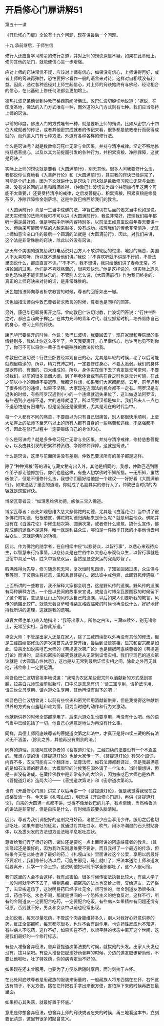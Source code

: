 # 开启修心门扉讲解51

第五十一课

《开启修心门扉》全论有十九个问题，现在讲最后一个问题。

十九 承前继后，于师生信

修行人还应当学习前辈的修行之道，并对上师的窍诀深信不疑。如果在此基础上，修习其他的法门，就能使信心进一步增强。

应对上师的窍诀深信不疑，应该对上师有信心，如果没有信心，上师讲得再好，或者上师的窍诀再殊胜，恐怕要把它看作一般的语言来对待，这样对自相续没有利益。因此，通过各种途径对上师生起信心，对上师的窍诀始终有与佛经、经论相合的信心，在此基础上修任何法都会更加增上。

德热扎波兄弟俩曾到仲敦巴格西前闻听佛法。敦巴仁波切殷切地说道：“据说，在印度圣地，佛法的入门方式唯有一种，而外道的入门方式则有七种。我们应当修持上师的窍诀。

以前的印度，佛法入门的方式唯有一种，就是要听上师的窍诀。比如从密宗八十四位大成就者的传记，或者其他密宗成就者的传记来看，很多都是依教奉行而获得成就的。而外道入门有七种方法，外道有各种各样的修行法。

什么是窍诀呢？就是数数修习死亡无常与业因果，并持守清净戒律。坚定不移地修持慈悲菩提心，以及以其为前提而引发的各种行为，并积累资粮、净除罪障，这就是窍诀。”

实际上上师的窍诀就是要看《大圆满前行》，别无其他。很多人问我要修什么法，我都说你认真地看《入菩萨行论》和《大圆满前行》，其实我的窍诀已经讲完了，可能是个好上师，因为下文就讲什么是窍诀？窍诀就是数数修习死亡无常与业因果，没有说轮回的过患和暇满难得，（仲敦巴仁波切认为四个共同加行里这两个可能不太重要，）还要受持清净的戒律，之后发菩提心、积累资粮，积累资粮是修曼茶罗，净除罪障修金刚萨埵。这是仲敦巴格西给我们的教言。

《大圆满前行》真是一生当中成佛的法，华智仁波切在后面的偈文当中也如是说。那天实修班的法师问我可不可以讲《大圆满前行》，我说非常好，按理我们每年都听一遍是最好的，但是学院中所学内容特别多，以前法王如意宝说每年春天要讲一次，但后来可能因学院的人越来越多，没有成功。按理我们的传承非常清净，尤其上师如意宝亲口传的最后一个圆满的法就是《大圆满前行》，因此，对我们来讲，这个法是非常殊胜的窍诀，除此以外没有窍诀。

那天有个美国的道友给我打电话说对西方人不敢讲轮回的过患、地狱的痛苦，美国人不太喜欢听，所以就不想给他们讲。”我说：“不喜欢听就不讲是不行的，不管法里面说什么，都应直言不讳。”“不不不，我不想讲，我只给他们讲了寿命无常，不讲轮回的过患，他们是不喜欢痛苦的，很喜欢快乐。”他是这样说的。但实际上造恶业也恐怕是不能实现快乐的。不管别人怎么说，《大圆满前行》作为我们终身的、真正的上师窍诀来对待的话，是非常殊胜的。

沃色加措法师向尊者祈求教言的时候，尊者的回答如出一辙。

沃色加措法师向仲敦巴尊者祈求教言的时候，尊者也是同样的回答。

另外，康巴华巴即将离开之际，曾向敦巴仁波切讨教，仁波切回答说：“行住坐卧之时，都应当趋向于禅定。在体力充沛的青年时代，就应抓紧时机，培养锻炼自己的身心，修习上师的窍诀。

康巴华巴要离开的时候，他说：敦巴仁波切，我要回去了，现在家里和寺院里的事情特别多，我依止你这么多年了，今天我要离开，心里很伤心，也许再也见不到你了，你可不可以将你一辈子当中最殊胜的教法传给我。

仲敦巴仁波切说：行住坐卧要经常观自己的心，尤其是年轻的时候，老了以后可能就糊里糊涂的，所以，精力充沛之时，一定要修炼身心，不要太脆弱。我们的身体是欲界的、有漏的、四大组成的，所以，身体实在倒下去了肯定是无可奈何，不要说我们，以前的很多高僧大德，到了年老体衰或有病在身之时也是无计可施，在此之前以小小的因缘不要退堕。我都这样想，如果我们大家都脆弱，去年、前年遇到了很多修行的违缘，如果不坚强，大家现在连闻法的机会都不一定有。阿罗汉是有退失的时候，有些阿罗汉遇到小小的一个违缘就退失果位了，这叫做退法阿罗汉，有些遇到小违缘不退，大的违缘就退了。所以阿罗汉都是如此，我们凡夫人一点也不退恐怕是有困难的，但是坚强还是很重要，尤其是现在的时代当中。

每一个人都有不同的痛苦，不要自以为只有自己很痛苦，别人都很快乐顺利，上至大法座上的法师下至乞丐以上的所有人都有自身的一些痛苦和违缘，不坚强都不行，因此在修行过程中一定要锻炼自己的身体和心。

什么是窍诀呢？就是多多修习死亡无常与业因果，并持守清净戒律，修持慈悲菩提心，以及由其引发的积累种种资粮、净除种种罪障，这就是窍诀。”

什么是窍诀，这里与前面所讲没有差别，仲敦巴要求所有的弟子都是这样。

除了“种种资粮”等的语句与藏文稍有出入外，其他是相同的。我想，仲敦巴遇到哪个弟子都让他修加行。你们也是这样，有些人初学佛时不知所措，一无所知，虽然皈依了，但是不懂修什么法，我想你们最好给他提一个建议——好好看《大圆满前行》，如果通达了里面的道理，你就成了名副其实的修行人了，仲敦巴当时讲的内容就是这些窍诀。

博朵瓦尊者云：“如理思维佛功德，皈依三宝入佛道。

博朵瓦尊者：首先如理思维大慈大悲佛陀的功德，尤其是《白莲花论》当中讲了很多佛陀的功德，归根结底，佛陀的功德归纳起来是什么呢？就是利益他众。佛陀并没有在《白莲花论》中修生起次第、圆满次第，或者修什么建筑、搞什么宣传，佛陀成佛的途径不是这样，唯一就是利益众生，哪怕是一件微乎其微的小事他也去利益众生，这就是佛陀的功德。

因此，作为佛陀的随学者，在自相续中应“以悲待众，以智行事”，以悲心来观待众生，以智慧来行持事情。以悲待众是在世俗中以大悲心来观待众生，以智行事就是世俗中具足一切，胜义中智悲双运，当然是显空双运的究竟妙智了。

暇满难得为先导，修习随念死无常，复次恒时思四谛，了知轮回诸过患，众生俱与我等同，于彼萌生慈悲意，温和且具菩提心。诸法彼中咸包涵，此即野风传遗嘱。”

上面所讲的一些教言，我不解释大家都会明白，这是野风传的遗嘱。野风传的遗嘱有两种解释方法，一个是以民间的故事来宣说，或是当时博朵瓦要圆寂的时候留下了这个教言，意思是让山上的风传达自己的遗嘱，以后如果人们要听我的教言，风传的范围比较广。就像无著菩萨和博朵瓦格西临死的时候也再没说什么，好好地修持我所讲的道理，这就是我的遗嘱。

卓衮大师也单刀直入地指出：“我等出家人，所修之白法，三藏四续外，别无诸修士，无常至实相，当修此渐道。”

卓衮大师：不管是出家人还是在家人，除了三藏四续部以外再没有其他的修法，但是三藏四续部修法的道次第首先从无常开始，最后到证悟实相，显宗和密宗都是如此。显宗比如说宗喀巴大师的《菩提道次第广论》也是根据阿底峡尊者的《菩提道灯论》而讲的，显宗和密宗的最究竟就是从无常到证悟实相。我们宁玛巴的道次第论就是《大圆满心性休息》，这也是从无常到最后证悟实相之间，除此之外再无其他，诸位修士一定要记清。

柳吾色巴仁波切曾坦率地说道：“我常为农区某些密咒师以酒献新的方式感到害臊，拉美白咒师饮酒前献新时，口中总是念念有词：‘请三宝享用、请护法享用、请三世父母享用、请六道众生享用，其他再没有剩下的吧！’

柳吾色巴仁波切曾说：以前有些农夫和密咒师用酒献新供养，但是我觉得这种献新供养的方式有点羞耻和难为情，因为当时他的动作和行为太激动。

他献新供养的时候全部都享用了，后来六道众生也要享用，再没有什么吧。他的语气当中已经包括了一切，他自己心满意足地认为再没有什么事。

同样，具德上师阿底峡尊者的菩提道次第之此法中，才真正是将四续三藏的所有法义无不涵盖，（除此之外，其他再没有剩余的法。）

同样的道理，具德阿底峡尊者的《菩提道灯论》，三藏四续的法要没有一个不涵盖的。我想方便的话《菩提道灯论》也给大家传一下，《菩提道灯论》有68个颂词，内容不多，汉文可能有三个翻译本，法尊法师、如石法师都翻译过，但是我最满意的是如石法师的翻译本。大概很早的时候我在国外请了一个法本，当时很想讲，但是一直没有讲成。在藏传佛教中是非常有名的大论典，因为宗喀巴大师也是依靠《菩提道灯论》造两大论——《菩提道次第论》和《密宗道次第论》。

也许《开启修心门扉》讲完了以后再讲一个《菩提道灯论》，但是我觉得我现在变成格鲁派一样，今天讲《札嘎山法》，明天讲《开启修心门扉》，再讲《菩提道灯论》，自宗的大圆满一点都不讲，觉得不像龙钦巴的儿子，有点惭愧，当然格鲁派的讲法是非常好，但是自宗是什么，有时候应该要头脑清晰。

因此，尊者为我们调配好的这剂灵丹妙药，诸位至少应当享用少许。服用之后也切忌呕吐，如果有要吐的征兆，就通过对其吐口水，吹气、用冰冷潮湿的石头熨贴身体，以及拔头发的方法想方设法地平息呕吐症状。

尊者给我们弄了很好的药，诸位还是要吃一点上面所讲的阿底峡尊者的教言。（其实缘起还是很好的，因为我昨天刚思维要不要讲，而且我得了一个最近的传承，但结果今天在此处也讲了最好的药。）《札嘎山法》里面讲过这个公案，享用以后最好不要呕吐，我们修任何法以后，可能生邪见，马上就吐了，把法本送给上师和道友就要离开，只学一个净土宗。这说明他把以前所学全部都吐了，这个人很可怜。

我们这里的人会不会这样，我有点害怕，很多时候传密法执著比较大，有些人学了一段时间就学不下去了，特别愚痴，把密宗的法本也交给上师，交给道友，去还俗了，去显宗道场了，这说明将药已经呕吐无余，很可怜的，给金刚道友添很多麻烦，药也不吃，水也不喝，那就是世间的一个恐怖主义的绝食反对，这样不行，所有的金刚道友一定要配合吃药，一定要配合吃饭，有些病人如果精神有问题还情有可原，否则就不好，男众和女众中以前也经常出现。

比如说我，每天尽量吃药，不管这个肉身能维持多久，别人对我好心好意供养的药，反正全部都吃，每天都吃很多，也许不会有副作用，也许药性反应也不知道。有些病人不吃药，这样不好，如果实在不行，以很平静的状态中离开这个世间，这是我们最好的一个修行标志。

有些人准备舍弃密法，舍弃菩提道次第法要的时候，就拔他的头发。出家人头发也没有，拔耳朵吧。有些人准备把密法妙药舍弃的时候，旁边的道友应该帮助他，不要让他呕吐，吐了特效药，你的病肯定治不好的。

如果现在还未曾服用，也要为了方便以后随时享用，而时刻揣于左怀。

在此处阿底峡尊者是用藏族的服装来衡量的，一般藏族人将东西揣在左怀，右怀这边有领子，不太方便，揣在左怀把右手拿出来很方便，害怕掉下来的时候再放在最里面。

如果担心其失落，就最好置于怀底。”

意思是你想舍弃密法，想舍弃上师的窍诀或者忘失的时候，再三地看这本书，立刻要记清楚，这里有很多的隐含意义。

